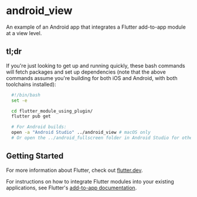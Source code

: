 # android_view

An example of an Android app that integrates a Flutter add-to-app module at a
view level.

## tl;dr

If you're just looking to get up and running quickly, these bash commands will
fetch packages and set up dependencies (note that the above commands assume
you're building for both iOS and Android, with both toolchains installed):

```bash
  #!/bin/bash
  set -e

  cd flutter_module_using_plugin/
  flutter pub get

  # For Android builds:
  open -a "Android Studio" ../android_view # macOS only
  # Or open the ../android_fullscreen folder in Android Studio for other platforms.
```

## Getting Started

For more information about Flutter, check out
[flutter.dev](https://flutter.dev).

For instructions on how to integrate Flutter modules into your existing
applications, see Flutter's
[add-to-app documentation](https://flutter.dev/docs/development/add-to-app).
